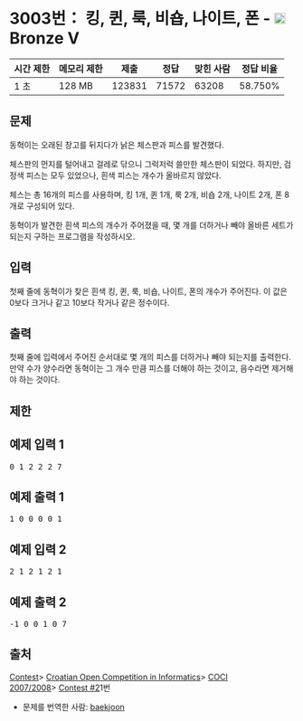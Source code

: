 # 3003번： 킹, 퀸, 룩, 비숍, 나이트, 폰 - <img src="https://static.solved.ac/tier_small/1.svg" style="height:20px" />Bronze V


| 시간 제한 | 메모리 제한 | 제출 | 정답 | 맞힌 사람 | 정답 비율 |
| --- | --- | --- | --- | --- | --- |
| 1 초 | 128 MB | 123831 | 71572 | 63208 | 58.750% |


## 문제


동혁이는 오래된 창고를 뒤지다가 낡은 체스판과 피스를 발견했다.

체스판의 먼지를 털어내고 걸레로 닦으니 그럭저럭 쓸만한 체스판이 되었다. 하지만, 검정색 피스는 모두 있었으나, 흰색 피스는 개수가 올바르지 않았다.

체스는 총 16개의 피스를 사용하며, 킹 1개, 퀸 1개, 룩 2개, 비숍 2개, 나이트 2개, 폰 8개로 구성되어 있다.

동혁이가 발견한 흰색 피스의 개수가 주어졌을 때, 몇 개를 더하거나 빼야 올바른 세트가 되는지 구하는 프로그램을 작성하시오.




## 입력


첫째 줄에 동혁이가 찾은 흰색 킹, 퀸, 룩, 비숍, 나이트, 폰의 개수가 주어진다. 이 값은 0보다 크거나 같고 10보다 작거나 같은 정수이다.




## 출력


첫째 줄에 입력에서 주어진 순서대로 몇 개의 피스를 더하거나 빼야 되는지를 출력한다. 만약 수가 양수라면 동혁이는 그 개수 만큼 피스를 더해야 하는 것이고, 음수라면 제거해야 하는 것이다.




## 제한




## 예제 입력 1


<pre>0 1 2 2 2 7
</pre>


## 예제 출력 1


<pre>1 0 0 0 0 1
</pre>




## 예제 입력 2


<pre>2 1 2 1 2 1
</pre>


## 예제 출력 2


<pre>-1 0 0 1 0 7
</pre>






## 출처


[Contest](/category/45)> [Croatian Open Competition in Informatics](/category/17)> [COCI 2007/2008](/category/23)> [Contest #2](/category/detail/101)1번
- 문제를 번역한 사람: [baekjoon](/user/baekjoon)




